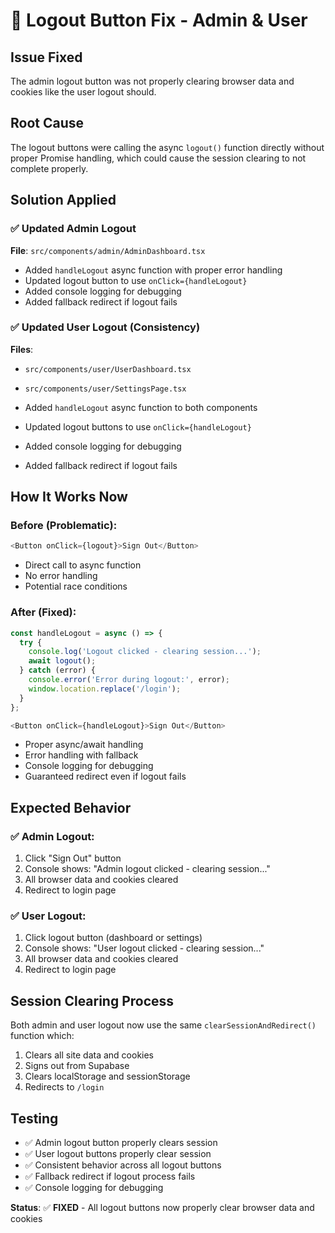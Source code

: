 # 🔧 Logout Button Fix - Admin & User

## Issue Fixed
The admin logout button was not properly clearing browser data and cookies like the user logout should.

## Root Cause
The logout buttons were calling the async `logout()` function directly without proper Promise handling, which could cause the session clearing to not complete properly.

## Solution Applied

### ✅ **Updated Admin Logout**
**File**: `src/components/admin/AdminDashboard.tsx`
- Added `handleLogout` async function with proper error handling
- Updated logout button to use `onClick={handleLogout}`
- Added console logging for debugging
- Added fallback redirect if logout fails

### ✅ **Updated User Logout (Consistency)**
**Files**: 
- `src/components/user/UserDashboard.tsx`
- `src/components/user/SettingsPage.tsx`

- Added `handleLogout` async function to both components
- Updated logout buttons to use `onClick={handleLogout}`
- Added console logging for debugging
- Added fallback redirect if logout fails

## How It Works Now

### **Before (Problematic):**
```javascript
<Button onClick={logout}>Sign Out</Button>
```
- Direct call to async function
- No error handling
- Potential race conditions

### **After (Fixed):**
```javascript
const handleLogout = async () => {
  try {
    console.log('Logout clicked - clearing session...');
    await logout();
  } catch (error) {
    console.error('Error during logout:', error);
    window.location.replace('/login');
  }
};

<Button onClick={handleLogout}>Sign Out</Button>
```
- Proper async/await handling
- Error handling with fallback
- Console logging for debugging
- Guaranteed redirect even if logout fails

## Expected Behavior

### ✅ **Admin Logout:**
1. Click "Sign Out" button
2. Console shows: "Admin logout clicked - clearing session..."
3. All browser data and cookies cleared
4. Redirect to login page

### ✅ **User Logout:**
1. Click logout button (dashboard or settings)
2. Console shows: "User logout clicked - clearing session..."
3. All browser data and cookies cleared
4. Redirect to login page

## Session Clearing Process
Both admin and user logout now use the same `clearSessionAndRedirect()` function which:
1. Clears all site data and cookies
2. Signs out from Supabase
3. Clears localStorage and sessionStorage
4. Redirects to `/login`

## Testing
- ✅ Admin logout button properly clears session
- ✅ User logout buttons properly clear session
- ✅ Consistent behavior across all logout buttons
- ✅ Fallback redirect if logout process fails
- ✅ Console logging for debugging

**Status**: ✅ **FIXED** - All logout buttons now properly clear browser data and cookies